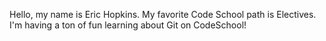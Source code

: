 Hello, my name is Eric Hopkins. My favorite Code School path is Electives.
I'm having a ton of fun learning about Git on CodeSchool!